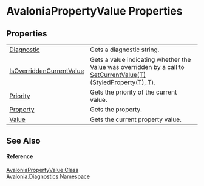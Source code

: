 # AvaloniaPropertyValue Properties




## Properties
<table>
<tr>
<td><a href="P_Avalonia_Diagnostics_AvaloniaPropertyValue_Diagnostic">Diagnostic</a></td>
<td>Gets a diagnostic string.</td>
</tr>
<tr>
<td><a href="P_Avalonia_Diagnostics_AvaloniaPropertyValue_IsOverriddenCurrentValue">IsOverriddenCurrentValue</a></td>
<td>Gets a value indicating whether the <a href="P_Avalonia_Diagnostics_AvaloniaPropertyValue_Value">Value</a> was overridden by a call to <a href="M_Avalonia_AvaloniaObject_SetCurrentValue__1">SetCurrentValue(T)(StyledProperty(T), T)</a>.</td>
</tr>
<tr>
<td><a href="P_Avalonia_Diagnostics_AvaloniaPropertyValue_Priority">Priority</a></td>
<td>Gets the priority of the current value.</td>
</tr>
<tr>
<td><a href="P_Avalonia_Diagnostics_AvaloniaPropertyValue_Property">Property</a></td>
<td>Gets the property.</td>
</tr>
<tr>
<td><a href="P_Avalonia_Diagnostics_AvaloniaPropertyValue_Value">Value</a></td>
<td>Gets the current property value.</td>
</tr>
</table>

## See Also


#### Reference
<a href="T_Avalonia_Diagnostics_AvaloniaPropertyValue">AvaloniaPropertyValue Class</a>  
<a href="N_Avalonia_Diagnostics">Avalonia.Diagnostics Namespace</a>  
